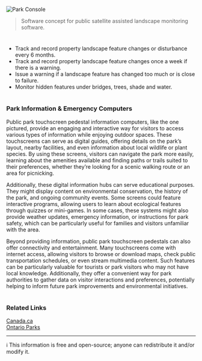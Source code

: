 ![Park Console](https://github.com/user-attachments/assets/86a0a8f2-9580-4ee7-8e02-633d9dbe9725)

> Software concept for public satellite assisted landscape monitoring software.
#

- Track and record property landscape feature changes or disturbance every 6 months.
- Track and record property landscape feature changes once a week if there is a warning.
- Issue a warning if a landscape feature has changed too much or is close to failure.
- Monitor hidden features under bridges, trees, shade and water.

#
### Park Information & Emergency Computers

Public park touchscreen pedestal information computers, like the one pictured, provide an engaging and interactive way for visitors to access various types of information while enjoying outdoor spaces. These touchscreens can serve as digital guides, offering details on the park’s layout, nearby facilities, and even information about local wildlife or plant species. By using these screens, visitors can navigate the park more easily, learning about the amenities available and finding paths or trails suited to their preferences, whether they’re looking for a scenic walking route or an area for picnicking.

Additionally, these digital information hubs can serve educational purposes. They might display content on environmental conservation, the history of the park, and ongoing community events. Some screens could feature interactive programs, allowing users to learn about ecological features through quizzes or mini-games. In some cases, these systems might also provide weather updates, emergency information, or instructions for park safety, which can be particularly useful for families and visitors unfamiliar with the area.

Beyond providing information, public park touchscreen pedestals can also offer connectivity and entertainment. Many touchscreens come with internet access, allowing visitors to browse or download maps, check public transportation schedules, or even stream multimedia content. Such features can be particularly valuable for tourists or park visitors who may not have local knowledge. Additionally, they offer a convenient way for park authorities to gather data on visitor interactions and preferences, potentially helping to inform future park improvements and environmental initiatives.

#
### Related Links

[Canada.ca](https://open.canada.ca/en/forms/submit-your-app)
<br>
[Ontario Parks](https://news.ontario.ca/en/release/56903/ontario-opening-provincial-parks-and-conservation-reserves)

***
ℹ️ This information is free and open-source; anyone can redistribute it and/or modify it.
